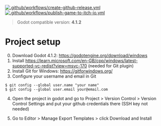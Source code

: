 [![.github/workflows/create-github-release.yml](https://github.com/matiduda/big-birb-run/actions/workflows/create-github-release.yml/badge.svg)](https://github.com/matiduda/big-birb-run/actions/workflows/create-github-release.yml) [![.github/workflows/publish-game-to-itch-io.yml](https://github.com/matiduda/big-birb-run/actions/workflows/publish-game-to-itch-io.yml/badge.svg)](https://github.com/matiduda/big-birb-run/actions/workflows/publish-game-to-itch-io.yml)

> Godot compatible version: **4.1.2**

# Project setup

0. Download Godot 4.1.2: https://godotengine.org/download/windows
1. Install https://learn.microsoft.com/en-GB/cpp/windows/latest-supported-vc-redist?view=msvc-170 (needed for Git plugin)
2. Install Git for Windows: https://gitforwindows.org/
3. Configure your username and email in Git
```
$ git config --global user.name "your name"
$ git config --global user.email your@email.com
```
4. Open the project in godot and go to Project > Version Control > Version Control Settings and put your github credentials there (SSH key not needed)

5. Go to Editor > Manage Export Templates > click Download and Install
